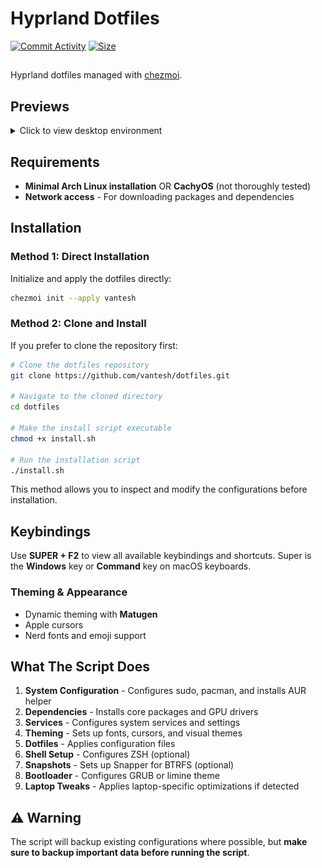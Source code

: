 # Hyprland Dotfiles

<div align="left">

<a href="https://github.com/Vantesh/dotfiles/commits/main/"><img alt="Commit Activity" src="https://img.shields.io/github/commit-activity/m/Vantesh/dotfiles/main?style=for-the-badge&logo=github&color=F2CDCD&logoColor=D9E0EE&labelColor=302D41"/></a>
<a href="https://github.com/Vantesh/dotfiles"><img alt="Size" src="https://img.shields.io/github/repo-size/Vantesh/dotfiles?style=for-the-badge&logo=discord&color=DDB6F2&logoColor=D9E0EE&labelColor=302D41"></a>

</div>

##

Hyprland dotfiles managed with [chezmoi](https://github.com/twpayne/chezmoi).

## Previews

<details>
<summary>Click to view desktop environment </summary>

### Desktop Screenshots

#### Desktop

![Desktop](previews/desktop.png)

#### Lock Screen

![Lock Screen](previews/hyprlock.png)

#### Rofi Application Launcher

![Application Launcher](previews/launcher.png)

#### Kitty Terminal

![Terminal](previews/terminal.png)

#### Thunar File Manager

![File Manager](previews/filemanager.png)

#### Clipboard Manager

![clipboard](previews/clipboard.png)

#### Emoji Picker

![emoji picker](previews/emoji-picker.png)

#### Development Environment

![nvim](previews/nvim.png)
![VSCode](previews/vscode.png)

</details>

## Requirements

- **Minimal Arch Linux installation** OR **CachyOS** (not thoroughly tested)
- **Network access** - For downloading packages and dependencies

## Installation

### Method 1: Direct Installation

Initialize and apply the dotfiles directly:

```bash
chezmoi init --apply vantesh
```

### Method 2: Clone and Install

If you prefer to clone the repository first:

```bash
# Clone the dotfiles repository
git clone https://github.com/vantesh/dotfiles.git

# Navigate to the cloned directory
cd dotfiles

# Make the install script executable
chmod +x install.sh

# Run the installation script
./install.sh
```

This method allows you to inspect and modify the configurations before installation.

## Keybindings

Use **SUPER + F2** to view all available keybindings and shortcuts.
Super is the **Windows** key or **Command** key on macOS keyboards.

### Theming & Appearance

- Dynamic theming with **Matugen**
- Apple cursors
- Nerd fonts and emoji support

## What The Script Does

1. **System Configuration** - Configures sudo, pacman, and installs AUR helper
2. **Dependencies** - Installs core packages and GPU drivers
3. **Services** - Configures system services and settings
4. **Theming** - Sets up fonts, cursors, and visual themes
5. **Dotfiles** - Applies configuration files
6. **Shell Setup** - Configures ZSH (optional)
7. **Snapshots** - Sets up Snapper for BTRFS (optional)
8. **Bootloader** - Configures GRUB or limine theme
9. **Laptop Tweaks** - Applies laptop-specific optimizations if detected

## ⚠️ Warning

The script will backup existing configurations where possible, but **make sure to backup important data before running the script**.
